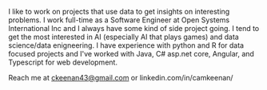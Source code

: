 I like to work on projects that use data to get insights on interesting problems. 
I work full-time as a Software Engineer at Open Systems International Inc and I always have some
kind of side project going. I tend to get the most interested in AI (especially AI that plays games)
and data science/data enigneering. I have experience with python and R for data focused projects and 
I've worked with Java, C# asp.net core, Angular, and Typescript for web development. 

Reach me at ckeenan43@gmail.com or linkedin.com/in/camkeenan/
